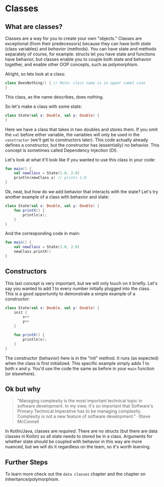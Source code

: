 # Classes
## What are classes?
Classes are a way for you to create your own "objects." 
Classes are exceptional (from their predecessors) because they can have both *state* (class variables) and *behavior* (methods). 
You can have state and methods separately of course, for example: structs let
you have state and functions have behavior, but classes enable you to couple
both state and behavior together, and enable other OOP concepts, such as polymorphism.

Alright, so lets look at a class:
```kotlin
class DoesNothing() { // Note: class name is in upper camel case
}
```
This class, as the name describes, does nothing. 

So let's make a class with some state:
```kotlin
class State(val x: Double, val y: Double) { 
}
```

Here we have a class that takes in two doubles and stores them. 
If you omit the `val` before either variable, the variables will only be used in the `constructor` (we'll get to constructors later).
This code actually already defines a constructor, but the constructor has (essentially) no behavior. 
This concept is sometimes called Dependency Injection (DI).

Let's look at what it'll look like if you wanted to use this class in your code:
```kotlin
fun main() {
	val newClass = State(1.0, 2.0)
	println(newClass.x) // prints 1.0
}
```

Ok, neat, but how do we add behavior that interacts with the state?
Let's try another example of a class with behavior and state:
```kotlin
class State(val x: Double, val y: Double) {
	fun printX() {
		println(x);
	}
}
```

And the corresponding code in main:
```kotlin
fun main() {
	val newClass = State(1.0, 2.0)
	newClass.printX()
}
```

## Constructors
This last concept is very important, but we will only touch on it briefly.
Let's say you wanted to add 1 to every number initially plugged into the class.
This is a good opportunity to demonstrate a simple example of a constructor:
```kotlin
class State(val x: Double, val y: Double) {
	init {
		x++
		y++
	}

	fun printX() {
		println(x);
	}
}
```
The constructor (behavior) here is in the "init" method.
It runs (as expected) when the class is first initialized.
This specific example simply adds 1 to both x and y.
You'd use the code the same as before in your `main` function (or elsewhere).

## Ok but why
> "Managing complexity is the most important technical topic in software development. 
> In my view, it's so important that Software's Primary Technical Imperative
> has to be managing complexity. 
> Complexity is not a new feature of software development."
> -Steve McConnell

In Kotlin/Java, classes are *required*. 
There are no structs (but there are data classes in Kotlin) so all state needs
to stored be in a class.
Arguments for whether state should be coupled with behavior in this way are more nuanced, but we will do it regardless on the team, so it's worth learning.

## Further Steps
To learn more check out the `data classes` chapter and the chapter on inheritance/polymorphism.
